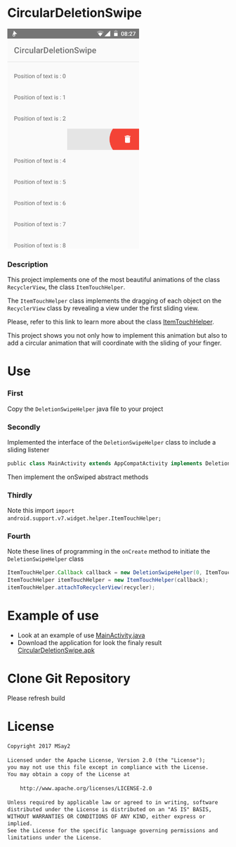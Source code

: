 # CircularDeletionSwipe

<img src="screenshots/screen_01.png" width="300">

### Description
This project implements one of the most beautiful animations of the class `RecyclerView`, the class `ItemTouchHelper`.

The `ItemTouchHelper` class implements the dragging of each object on the `RecyclerView` class by revealing a view under the first sliding view.

Please, refer to this link to learn more about the class [ItemTouchHelper](https://developer.android.com/reference/android/support/v7/widget/helper/ItemTouchHelper.html).

This project shows you not only how to implement this animation but also to add a circular animation that will coordinate with the sliding of your finger.

# Use
### First 
Copy the `DeletionSwipeHelper` java file to your project

### Secondly
Implemented the interface of the `DeletionSwipeHelper` class to include a sliding listener

```gradle
public class MainActivity extends AppCompatActivity implements DeletionSwipeHelper.OnSwipeListener
```

Then implement the onSwiped abstract methods

### Thirdly 
Note this import `import android.support.v7.widget.helper.ItemTouchHelper;`

### Fourth
Note these lines of programming in the `onCreate` method to initiate the `DeletionSwipeHelper` class

```gradle
ItemTouchHelper.Callback callback = new DeletionSwipeHelper(0, ItemTouchHelper.START, this, this);
ItemTouchHelper itemTouchHelper = new ItemTouchHelper(callback);
itemTouchHelper.attachToRecyclerView(recycler);
```

# Example of use
* Look at an example of use [MainActivity.java](https://github.com/MSay2/CircularDeletionSwipe/blob/master/app/src/main/java/com/msay2/circular_deletion_swipe/activities/MainActivity.java)
* Download the application for look the finaly result [CircularDeletionSwipe.apk](https://raw.githubusercontent.com/MSay2/CircularDeletionSwipe/master/sample%20apk/CircularDeletionSwipe.apk)


# Clone Git Repository
Please refresh build

# License

```
Copyright 2017 MSay2

Licensed under the Apache License, Version 2.0 (the "License");
you may not use this file except in compliance with the License.
You may obtain a copy of the License at

    http://www.apache.org/licenses/LICENSE-2.0

Unless required by applicable law or agreed to in writing, software
distributed under the License is distributed on an "AS IS" BASIS,
WITHOUT WARRANTIES OR CONDITIONS OF ANY KIND, either express or implied.
See the License for the specific language governing permissions and
limitations under the License.
```
